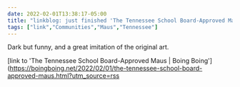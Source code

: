 ```yaml
---
date: 2022-02-01T13:38:17-05:00
title: "linkblog: just finished 'The Tennessee School Board-Approved Maus | Boing Boing'"
tags: ["link","Communities","Maus","Tennessee"]
---
```

Dark but funny, and a great imitation of the original art.
 
[link to 'The Tennessee School Board-Approved Maus | Boing Boing'](https://boingboing.net/2022/02/01/the-tennessee-school-board-approved-maus.html?utm_source=rss
